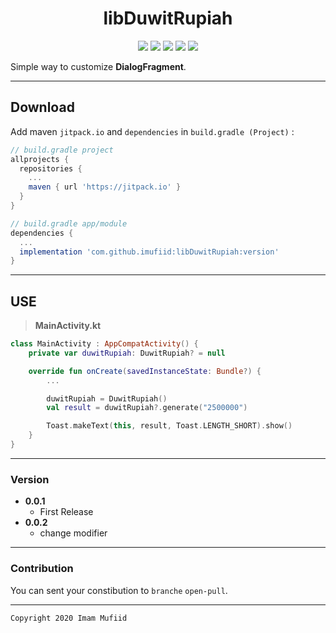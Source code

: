 <h1 align="center">
    libDuwitRupiah
</h1>

<p align="center">
    <a><img src="https://img.shields.io/badge/Version-1.0.1-brightgreen.svg?style=flat"></a>
    <a><img src="https://img.shields.io/badge/ID-gzeinnumer-blue.svg?style=flat"></a>
    <a><img src="https://img.shields.io/badge/Java-Suport-green?logo=java&style=flat"></a>
    <a><img src="https://img.shields.io/badge/Koltin-Suport-green?logo=kotlin&style=flat"></a>
    <a href="https://github.com/imufiid"><img src="https://img.shields.io/github/followers/imufiid?label=follow&style=social"></a>
    <br>
    <p>Simple way to customize <b>DialogFragment</b>.</p>
</p>

---
## Download
Add maven `jitpack.io` and `dependencies` in `build.gradle (Project)` :
```gradle
// build.gradle project
allprojects {
  repositories {
    ...
    maven { url 'https://jitpack.io' }
  }
}

// build.gradle app/module
dependencies {
  ...
  implementation 'com.github.imufiid:libDuwitRupiah:version'
}
```
---
## USE
> **MainActivity.kt**
```kotlin
class MainActivity : AppCompatActivity() {
    private var duwitRupiah: DuwitRupiah? = null

    override fun onCreate(savedInstanceState: Bundle?) {
        ...

        duwitRupiah = DuwitRupiah()
        val result = duwitRupiah?.generate("2500000")

        Toast.makeText(this, result, Toast.LENGTH_SHORT).show()
    }
}
```

---


### Version
- **0.0.1**
  - First Release
- **0.0.2**
  - change modifier

---

### Contribution
You can sent your constibution to `branche` `open-pull`.

---

```
Copyright 2020 Imam Mufiid
```